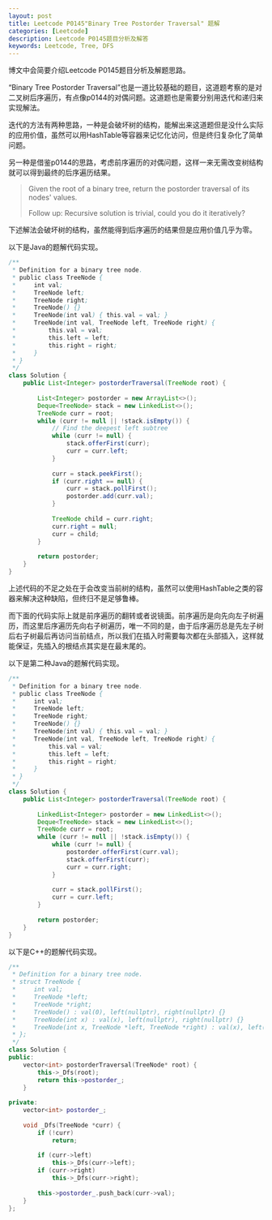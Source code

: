 ```yaml
---
layout: post
title: Leetcode P0145"Binary Tree Postorder Traversal" 题解
categories: [Leetcode]
description: Leetcode P0145题目分析及解答
keywords: Leetcode, Tree, DFS
---
```


博文中会简要介绍Leetcode P0145题目分析及解题思路。

“Binary Tree Postorder Traversal”也是一道比较基础的题目，这道题考察的是对二叉树后序遍历，有点像p0144的对偶问题。这道题也是需要分别用迭代和递归来实现解法。

迭代的方法有两种思路，一种是会破坏树的结构，能解出来这道题但是没什么实际的应用价值，虽然可以用HashTable等容器来记忆化访问，但是终归复杂化了简单问题。

另一种是借鉴p0144的思路，考虑前序遍历的对偶问题，这样一来无需改变树结构就可以得到最终的后序遍历结果。

> Given the root of a binary tree, return the postorder traversal of its nodes' values.
> 
> Follow up: Recursive solution is trivial, could you do it iteratively?

下述解法会破坏树的结构，虽然能得到后序遍历的结果但是应用价值几乎为零。

以下是Java的题解代码实现。
```java
/**
 * Definition for a binary tree node.
 * public class TreeNode {
 *     int val;
 *     TreeNode left;
 *     TreeNode right;
 *     TreeNode() {}
 *     TreeNode(int val) { this.val = val; }
 *     TreeNode(int val, TreeNode left, TreeNode right) {
 *         this.val = val;
 *         this.left = left;
 *         this.right = right;
 *     }
 * }
 */
class Solution {
    public List<Integer> postorderTraversal(TreeNode root) {
        
        List<Integer> postorder = new ArrayList<>();
        Deque<TreeNode> stack = new LinkedList<>();
        TreeNode curr = root;
        while (curr != null || !stack.isEmpty()) {
            // Find the deepest left subtree
            while (curr != null) {
                stack.offerFirst(curr);
                curr = curr.left;
            }
            
            curr = stack.peekFirst();
            if (curr.right == null) {
                curr = stack.pollFirst();
                postorder.add(curr.val);
            }
            
            TreeNode child = curr.right;
            curr.right = null;
            curr = child;
        }
        
        return postorder;
    }
}
```

上述代码的不足之处在于会改变当前树的结构，虽然可以使用HashTable之类的容器来解决这种缺陷，但终归不是足够鲁棒。

而下面的代码实际上就是前序遍历的翻转或者说镜面。前序遍历是向先向左子树遍历，而这里后序遍历先向右子树遍历，唯一不同的是，由于后序遍历总是先左子树后右子树最后再访问当前结点，所以我们在插入时需要每次都在头部插入，这样就能保证，先插入的根结点其实是在最末尾的。

以下是第二种Java的题解代码实现。

```java
/**
 * Definition for a binary tree node.
 * public class TreeNode {
 *     int val;
 *     TreeNode left;
 *     TreeNode right;
 *     TreeNode() {}
 *     TreeNode(int val) { this.val = val; }
 *     TreeNode(int val, TreeNode left, TreeNode right) {
 *         this.val = val;
 *         this.left = left;
 *         this.right = right;
 *     }
 * }
 */
class Solution {
    public List<Integer> postorderTraversal(TreeNode root) {
        
        LinkedList<Integer> postorder = new LinkedList<>();
        Deque<TreeNode> stack = new LinkedList<>();
        TreeNode curr = root;
        while (curr != null || !stack.isEmpty()) {
            while (curr != null) {
                postorder.offerFirst(curr.val);
                stack.offerFirst(curr);
                curr = curr.right;
            }
            
            curr = stack.pollFirst();
            curr = curr.left;
        }
        
        return postorder;
    }
}
```

以下是C++的题解代码实现。
```cpp
/**
 * Definition for a binary tree node.
 * struct TreeNode {
 *     int val;
 *     TreeNode *left;
 *     TreeNode *right;
 *     TreeNode() : val(0), left(nullptr), right(nullptr) {}
 *     TreeNode(int x) : val(x), left(nullptr), right(nullptr) {}
 *     TreeNode(int x, TreeNode *left, TreeNode *right) : val(x), left(left), right(right) {}
 * };
 */
class Solution {
public:
    vector<int> postorderTraversal(TreeNode* root) {
        this->_Dfs(root);
        return this->postorder_;
    }
    
private:
    vector<int> postorder_;
    
    void _Dfs(TreeNode *curr) {
        if (!curr)
            return;
        
        if (curr->left)
            this->_Dfs(curr->left);
        if (curr->right)
            this->_Dfs(curr->right);
        
        this->postorder_.push_back(curr->val);
    }
};
```